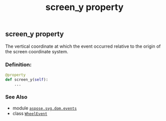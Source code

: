 ﻿---
title: screen_y property
second_title: Aspose.SVG for Python via .NET API References
description: 
type: docs
weight: 350
url: /python-net/aspose.svg.dom.events/wheelevent/screen_y/
is_root: false
---

## screen_y property


The vertical coordinate at which the event occurred relative to the origin of the screen coordinate system.
### Definition:
```python
@property
def screen_y(self):
    ...
```

### See Also
* module [`aspose.svg.dom.events`](../../)
* class [`WheelEvent`](/svg/python-net/aspose.svg.dom.events/wheelevent)
